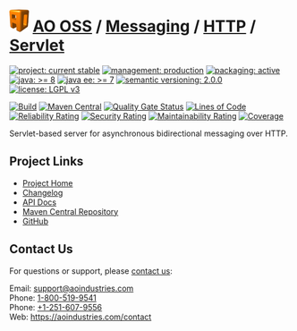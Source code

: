 # [<img src="ao-logo.png" alt="AO Logo" width="35" height="40">](https://github.com/ao-apps) [AO OSS](https://github.com/ao-apps/ao-oss) / [Messaging](https://github.com/ao-apps/ao-messaging) / [HTTP](https://github.com/ao-apps/ao-messaging-http) / [Servlet](https://github.com/ao-apps/ao-messaging-http-servlet)

[![project: current stable](https://oss.aoapps.com/ao-badges/project-current-stable.svg)](https://aoindustries.com/life-cycle#project-current-stable)
[![management: production](https://oss.aoapps.com/ao-badges/management-production.svg)](https://aoindustries.com/life-cycle#management-production)
[![packaging: active](https://oss.aoapps.com/ao-badges/packaging-active.svg)](https://aoindustries.com/life-cycle#packaging-active)  
[![java: &gt;= 8](https://oss.aoapps.com/ao-badges/java-8.svg)](https://docs.oracle.com/javase/8/)
[![java ee: &gt;= 7](https://oss.aoapps.com/ao-badges/javaee-7.svg)](https://docs.oracle.com/javaee/7/)
[![semantic versioning: 2.0.0](https://oss.aoapps.com/ao-badges/semver-2.0.0.svg)](http://semver.org/spec/v2.0.0.html)
[![license: LGPL v3](https://oss.aoapps.com/ao-badges/license-lgpl-3.0.svg)](https://www.gnu.org/licenses/lgpl-3.0)

[![Build](https://github.com/ao-apps/ao-messaging-http-servlet/workflows/Build/badge.svg?branch=master)](https://github.com/ao-apps/ao-messaging-http-servlet/actions?query=workflow%3ABuild)
[![Maven Central](https://maven-badges.herokuapp.com/maven-central/com.aoapps/ao-messaging-http-servlet/badge.svg)](https://maven-badges.herokuapp.com/maven-central/com.aoapps/ao-messaging-http-servlet)
[![Quality Gate Status](https://sonarcloud.io/api/project_badges/measure?branch=master&project=com.aoapps%3Aao-messaging-http-servlet&metric=alert_status)](https://sonarcloud.io/dashboard?branch=master&id=com.aoapps%3Aao-messaging-http-servlet)
[![Lines of Code](https://sonarcloud.io/api/project_badges/measure?branch=master&project=com.aoapps%3Aao-messaging-http-servlet&metric=ncloc)](https://sonarcloud.io/component_measures?branch=master&id=com.aoapps%3Aao-messaging-http-servlet&metric=ncloc)  
[![Reliability Rating](https://sonarcloud.io/api/project_badges/measure?branch=master&project=com.aoapps%3Aao-messaging-http-servlet&metric=reliability_rating)](https://sonarcloud.io/component_measures?branch=master&id=com.aoapps%3Aao-messaging-http-servlet&metric=Reliability)
[![Security Rating](https://sonarcloud.io/api/project_badges/measure?branch=master&project=com.aoapps%3Aao-messaging-http-servlet&metric=security_rating)](https://sonarcloud.io/component_measures?branch=master&id=com.aoapps%3Aao-messaging-http-servlet&metric=Security)
[![Maintainability Rating](https://sonarcloud.io/api/project_badges/measure?branch=master&project=com.aoapps%3Aao-messaging-http-servlet&metric=sqale_rating)](https://sonarcloud.io/component_measures?branch=master&id=com.aoapps%3Aao-messaging-http-servlet&metric=Maintainability)
[![Coverage](https://sonarcloud.io/api/project_badges/measure?branch=master&project=com.aoapps%3Aao-messaging-http-servlet&metric=coverage)](https://sonarcloud.io/component_measures?branch=master&id=com.aoapps%3Aao-messaging-http-servlet&metric=Coverage)

Servlet-based server for asynchronous bidirectional messaging over HTTP.

## Project Links
* [Project Home](https://oss.aoapps.com/messaging/http/servlet/)
* [Changelog](https://oss.aoapps.com/messaging/http/servlet/changelog)
* [API Docs](https://oss.aoapps.com/messaging/http/servlet/apidocs/)
* [Maven Central Repository](https://search.maven.org/artifact/com.aoapps/ao-messaging-http-servlet)
* [GitHub](https://github.com/ao-apps/ao-messaging-http-servlet)

## Contact Us
For questions or support, please [contact us](https://aoindustries.com/contact):

Email: [support@aoindustries.com](mailto:support@aoindustries.com)  
Phone: [1-800-519-9541](tel:1-800-519-9541)  
Phone: [+1-251-607-9556](tel:+1-251-607-9556)  
Web: https://aoindustries.com/contact
